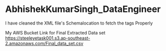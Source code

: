 # AbhishekKumarSingh_DataEngineer

I have cleaned the XML file's Schemalocation to fetch the tags Properly

My AWS Bucket Link for Final Extracted Data set
https://steeleyetask001.s3.ap-southeast-2.amazonaws.com/Final_data_set.csv
